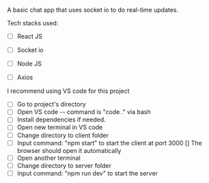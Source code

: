 A basic chat app that uses socket io to do real-time updates.

Tech stacks used: 
- [ ] React JS
- [ ] Socket io
- [ ] Node JS
- [ ] Axios


I recommend using VS code for this project

- [ ] Go to project's directory
- [ ] Open VS code -- command is "code ." via bash
- [ ] Install dependencies if needed.
- [ ] Open new terminal in VS code
- [ ] Change directory to client folder
- [ ] Input command: "npm start" to start the client at port 3000
        [] The browser should open it automatically
- [ ] Open another terminal
- [ ] Change directory to server folder
- [ ] Input command: "npm run dev" to start the server
